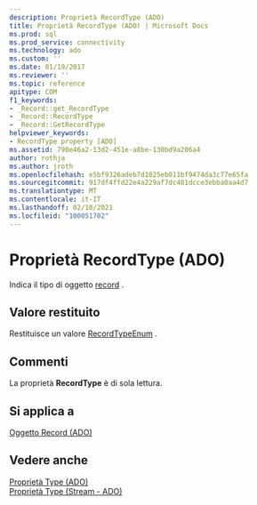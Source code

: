```yaml
---
description: Proprietà RecordType (ADO)
title: Proprietà RecordType (ADO) | Microsoft Docs
ms.prod: sql
ms.prod_service: connectivity
ms.technology: ado
ms.custom: ''
ms.date: 01/19/2017
ms.reviewer: ''
ms.topic: reference
apitype: COM
f1_keywords:
- _Record::get_RecordType
- _Record::RecordType
- _Record::GetRecordType
helpviewer_keywords:
- RecordType property [ADO]
ms.assetid: 790e46a2-13d2-451e-a8be-130bd9a206a4
author: rothja
ms.author: jroth
ms.openlocfilehash: e5bf9326adeb7d1025eb011bf9474da3c77e65fa
ms.sourcegitcommit: 917df4ffd22e4a229af7dc481dcce3ebba0aa4d7
ms.translationtype: MT
ms.contentlocale: it-IT
ms.lasthandoff: 02/10/2021
ms.locfileid: "100051702"
---
```

# <a name="recordtype-property-ado"></a>Proprietà RecordType (ADO)
Indica il tipo di oggetto [record](./record-object-ado.md) .  
  
## <a name="return-value"></a>Valore restituito  
 Restituisce un valore [RecordTypeEnum](./recordtypeenum.md) .  
  
## <a name="remarks"></a>Commenti  
 La proprietà **RecordType** è di sola lettura.  
  
## <a name="applies-to"></a>Si applica a  
 [Oggetto Record (ADO)](./record-object-ado.md)  
  
## <a name="see-also"></a>Vedere anche  
 [Proprietà Type (ADO)](./type-property-ado.md)   
 [Proprietà Type (Stream - ADO)](./type-property-ado-stream.md)